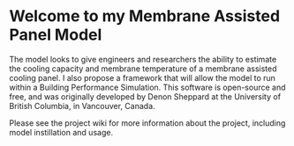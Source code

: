 # Welcome to my Membrane Assisted Panel Model

The model looks to give engineers and researchers the ability to estimate the cooling capacity and membrane temperature of a membrane assisted cooling panel. I also propose a framework that will allow the model to run within a Building Performance Simulation. This software is open-source and free, and was originally developed by Denon Sheppard at the University of British Columbia, in Vancouver, Canada.

Please see the project wiki for more information about the project, including model instillation and usage. 
